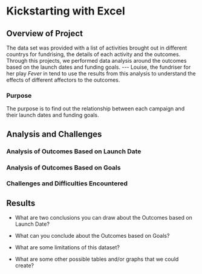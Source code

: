 # Kickstarting with Excel

## Overview of Project
The data set was provided with a list of activities brought out in different countrys for fundrising, the details of each activity and the outcomes. Through this projects, we performed data analysis around the outcomes based on the launch dates and funding goals. ---
Louise, the fundriser for her play *Fever* in tend to use the results from this analysis to understand the effects of different affectors to the outcomes.
### Purpose
The purpose is to find out the relationship between each campaign and their launch dates and funding goals. 
## Analysis and Challenges

### Analysis of Outcomes Based on Launch Date

### Analysis of Outcomes Based on Goals

### Challenges and Difficulties Encountered

## Results

- What are two conclusions you can draw about the Outcomes based on Launch Date?

- What can you conclude about the Outcomes based on Goals?

- What are some limitations of this dataset?

- What are some other possible tables and/or graphs that we could create?

